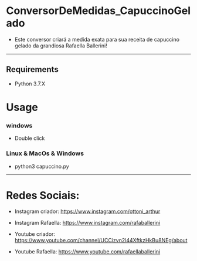 # ConversorDeMedidas_CapuccinoGelado
* Este conversor criará a medida exata para sua receita de capuccino gelado da grandiosa Rafaella Ballerini!
---
## Requirements
* Python 3.7.X
# Usage
### windows
* Double click
### Linux & MacOs & Windows
* python3 capuccino.py
---
# Redes Sociais:
* Instagram criador: https://www.instagram.com/ottoni_arthur
* Instagram Rafaella: https://www.instagram.com/rafaballerini

* Youtube criador: https://www.youtube.com/channel/UCCizvn2l44XftkzHkBu8NEg/about
* Youtube Rafaella: https://www.youtube.com/rafaellaballerini
